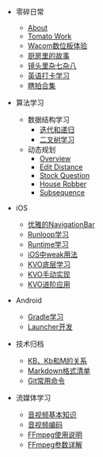 - 零碎日常
  - [About](about.md)
  - [Tomato Work](tomato.md)
  - [Wacom数位板体验](wacom.md)
  - [厨房里的故事](cooking.md)
  - [镜头里杂七杂八](photo.md)
  - [英语打卡学习](mark.md)
  - [瞎拍合集](live.md)
- 算法学习
  - 数据结构学习
    - [迭代和递归](traverse.md)
    - [二叉树学习](binary.md)
  - 动态规划
    - [Overview](dp.md)
    - [Edit Distance](EditDistance.md)
    - [Stock Question](Stock.md)
    - [House Robber](HouseRobber.md)
    - [Subsequence](Subsequences.md)
    <!-- - [Drop Egg](SuperEggDrop.md) -->
    <!-- - [KMP](kmp.md) -->
  
  <!-- - 双指针与滑动窗口
  - 单调栈和单调队列
  - 二分查找 -->
  
  
- iOS
  - [优雅的NavigationBar](navbar.md)
  - [Runloop学习](runloop.md)
  - [Runtime学习](runtime.md)
  - [iOS中weak用法](point.md)
  - [KVO底层学习](kvo.md)
  - [KVO手动实现](kvo2.md)
  - [KVO进阶应用](kvo3.md)

- Android
  - [Gradle学习](gradle.md)
  - [Launcher开发](launcher.md)


- 技术归档
  - [KB、Kb和M的关系](kb.md)
  - [Markdown格式清单](markdown.md)
  - [Git常用命令](git.md)

- 流媒体学习
  - [音视频基本知识](media-summary.md)
  - [音视频编码](media-coding.md)
  - [FFmpeg使用说明](streaming.md)
  - [FFmpeg参数详解](FFmpeg.md)

<!-- - **Links**
- [![](https://www.weibo.com/favicon.ico) 微博](https://www.weibo.com/u/1826736977) -->

